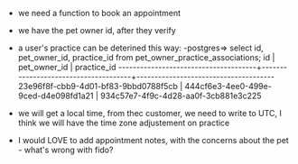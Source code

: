 - we need a function to book an appointment
- we have the pet owner id, after they verify
- a user's practice can be deterined this way: 
-postgres=> select id, pet_owner_id, practice_id from pet_owner_practice_associations;
                  id                  |             pet_owner_id             |             practice_id
--------------------------------------+--------------------------------------+--------------------------------------
 23e96f8f-cbb9-4d01-bf83-9bbd0788f5cb | 444cf6e3-4ee0-499e-9ced-d4e098fd1a21 | 934c57e7-4f9c-4d28-aa0f-3cb881e3c225

- we will get a local time, from thec customer, we need to write to UTC, I think we will have the time zone adjustement on practice
- I would LOVE to add appointment notes, with the concerns about the pet  - what's wrong with fido?